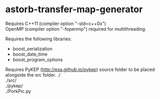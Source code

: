# astorb-transfer-map-generator

Requires C++11 (compiler option "-std=c++0x")  
OpenMP (compiler option "-fopenmp") required for multithreading.  

Requires the following libraries:
* boost_serialization
* boost_date_time
* boost_program_options

Requires PyKEP (http://esa.github.io/pykep) source folder to be placed alongside the src folder.
./  
./src/  
./pykep/  
./PorkPic.py  
